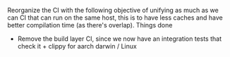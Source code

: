 Reorganize the CI with the following objective of unifying as much as we can CI that can run on the same host, this is to have less caches and have better compilation time (as there's overlap). Things done

- Remove the build layer CI, since we now have an integration tests that check it + clippy for aarch darwin / Linux